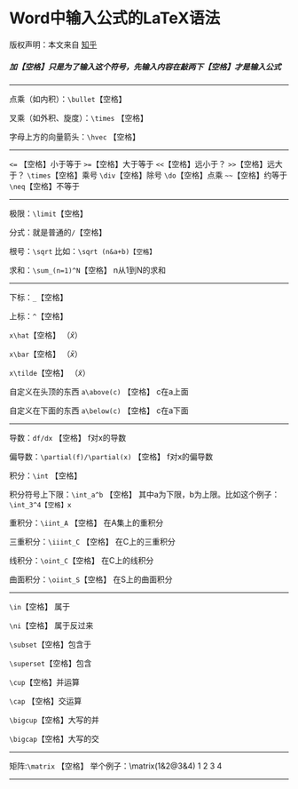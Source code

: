 # Word中输入公式的LaTeX语法

版权声明：本文来自 <a href="https://zhuanlan.zhihu.com/p/48257097" target="_blank">知乎</a>

##### 加【空格】只是为了输入这个符号，先输入内容在敲两下【空格】才是输入公式
---


点乘（如内积）：`\bullet`【空格】

叉乘（如外积、旋度）：`\times` 【空格】

字母上方的向量箭头：`\hvec` 【空格】

---


`<=` 【空格】小于等于
`>=`【空格】大于等于
`<<`【空格】远小于？
`>>`【空格】远大于？
`\times`【空格】乘号
`\div`【空格】除号
`\do`【空格】点乘
`~~`【空格】约等于
`\neq`【空格】不等于

---

极限：`\limit`【空格】

分式：就是普通的`/`【空格】

根号：`\sqrt` 比如：`\sqrt (n&a+b)【空格】`


求和：`\sum_(n=1)^N`【空格】 n从1到N的求和

---

下标：`_`【空格】

上标：`^`【空格】

`x\hat`【空格】 （$\hat{x}$）


`x\bar`【空格】 （$\bar{x}$）


`x\tilde`【空格】 （$\tilde{x}$）

自定义在头顶的东西 `a\above(c)` 【空格】 c在a上面

自定义在下面的东西 `a\below(c)` 【空格】 c在a下面



---




导数：`df/dx` 【空格】 f对x的导数

偏导数：`\partial(f)/\partial(x)` 【空格】 f对x的偏导数

积分：`\int` 【空格】

积分符号上下限：`\int_a^b` 【空格】 其中a为下限，b为上限。比如这个例子：`\int_3^4【空格】x`

重积分：`\iint_A` 【空格】 在A集上的重积分

三重积分：`\iiint_C` 【空格】 在C上的三重积分

线积分：`\oint_C`【空格】 在C上的线积分

曲面积分：`\oiint_S`【空格】 在S上的曲面积分





---


`\in`【空格】 属于


`\ni`【空格】 属于反过来


`\subset`【空格】包含于


`\superset`【空格】包含


`\cup`【空格】并运算


`\cap` 【空格】交运算


`\bigcup`【空格】大写的并


`\bigcap`【空格】大写的交

---

矩阵:`\matrix` 【空格】
举个例子：\matrix(1&2@3&4)
1 2
3 4

---